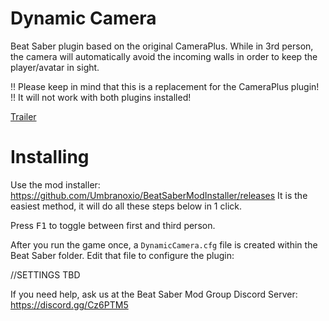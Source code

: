 # Dynamic Camera
Beat Saber plugin based on the original CameraPlus.
While in 3rd person, the camera will automatically avoid the incoming walls in order to keep the player/avatar in sight.

!! Please keep in mind that this is a replacement for the CameraPlus plugin!
!! It will not work with both plugins installed!

[Trailer](https://www.youtube.com/watch?v=y0fMcUkKPFE)

# Installing
Use the mod installer: https://github.com/Umbranoxio/BeatSaberModInstaller/releases
	It is the easiest method, it will do all these steps below in 1 click.

Press <kbd>F1</kbd> to toggle between first and third person.

After you run the game once, a `DynamicCamera.cfg` file is created within the Beat Saber folder.
Edit that file to configure the plugin:

//SETTINGS TBD

If you need help, ask us at the Beat Saber Mod Group Discord Server:
https://discord.gg/Cz6PTM5
